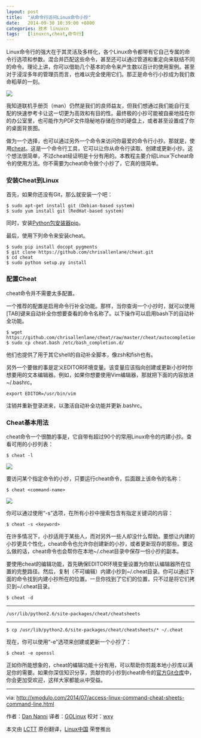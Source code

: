 ```yaml
---
layout: post
title:	"从命令行访问Linux命令小抄"
date:	2014-09-30 10:39:00 +0800 
categories:	技术 linuxcn 
tags:	[linuxcn,cheat,命令行]
---
```



Linux命令行的强大在于其灵活及多样化，各个Linux命令都带有它自己专属的命令行选项和参数。混合并匹配这些命令，甚至还可以通过管道和重定向来联结不同的命令。理论上讲，你可以借助几个基本的命令来产生数以百计的使用案例。甚至对于浸淫多年的管理员而言，也难以完全使用它们。那正是命令行小抄成为我们救命稻草的一刻。


![](/Asserts/Images//attachment/album/201409/29/231257s6sfvos5v84sqsl8.jpg)


我知道联机手册页（man）仍然是我们的良师益友，但我们想通过我们能自行支配的快速参考卡让这一切更为高效和有目的性。最终极的小抄可能被自豪地挂在你的办公室里，也可能作为PDF文件隐秘地存储在你的硬盘上，或者甚至设置成了你的桌面背景图。


做为一个选择，也可以通过另外一个命令来访问你最爱的命令行小抄。那就是，使用[cheat](https://github.com/chrisallenlane/cheat)。这是一个命令行工具，它可以让你从命令行读取、创建或更新小抄。这个想法很简单，不过cheat经证明是十分有用的。本教程主要介绍Linux下cheat命令的使用方法。你不需要为cheat命令做个小抄了，它真的很简单。


### 安装Cheat到Linux


首先，如果你还没有Git，那么就安装一个吧：



```
$ sudo apt-get install git (Debian-based system)
$ sudo yum install git (RedHat-based system)

```

同时，安装[Python包安装器pip](http://ask.xmodulo.com/install-pip-linux.html)。


最后，使用下列命令来安装cheat。



```
$ sudo pip install docopt pygments
$ git clone https://github.com/chrisallenlane/cheat.git
$ cd cheat
$ sudo python setup.py install 

```

### 配置Cheat


cheat命令并不需要太多配置。


一个推荐的配置是启用命令行补全功能。那样，当你查询一个小抄时，就可以使用[TAB]键来自动补全你想要查看的命令名称了。以下操作可以启用bash下的自动补全功能。



```
$ wget https://github.com/chrisallenlane/cheat/raw/master/cheat/autocompletion/cheat.bash
$ sudo cp cheat.bash /etc/bash_completion.d/

```

他们也提供了用于其它shell的自动补全脚本，像zsh和fish也有。


另外一个要做的事是定义EDITOR环境变量。该变量应该指向创建或更新小抄时你想要用的文本编辑器。例如，如果你想要使用Vim编辑器，那就把下面的内容放进~/.bashrc。



```
export EDITOR=/usr/bin/vim

```

注销并重新登录进来，以激活自动补全功能并更新.bashrc。


### Cheat基本用法


cheat命令一个很酷的事是，它自带有超过90个的常用Linux命令的内建小抄。查看可用的小抄列表：



```
$ cheat -l 

```

![](/Asserts/Images//attachment/album/201409/29/231615ichw3xch3h1hd021.jpg)


要访问某个指定命令的小抄，只要运行cheat命令，后面跟上该命令的名称：



```
$ cheat <command-name> 

```

![](/Asserts/Images//attachment/album/201409/29/231618vgdzgss00sqdb6xg.jpg)


你可以通过使用“-s”选项，在所有小抄中搜索包含有指定关键词的内容：



```
$ cheat -s <keyword> 

```

在许多情况下，小抄适用于某些人，而对另外一些人却没什么帮助。要想让内建的小抄更具个性化，cheat命令也允许你创建新的小抄，或者更新现存的那些。要这么做的话，cheat命令也会帮你在本地~/.cheat目录中保存一份小抄的副本。


要使用cheat的编辑功能，首先确保EDITOR环境变量设置为你默认编辑器所在位置的完整路径。然后，复制（不可编辑）内建小抄到~/.cheat目录。你可以通过下面的命令找到内建小抄所在的位置。一旦你找到了它们的位置，只不过是将它们拷贝到~/.cheat目录。



```
$ cheat -d 

```



---



```
/usr/lib/python2.6/site-packages/cheat/cheatsheets

```



---



```
$ cp /usr/lib/python2.6/site-packages/cheat/cheatsheets/* ~/.cheat

```

现在，你可以使用“-e”选项来创建或更新一个小抄了：



```
$ cheat -e openssl 

```

正如你所能想象的，cheat的编辑功能十分有用，可以帮助你剪裁本地小抄库以满足你的需要。如果你深信知识分享，贡献你的小抄到cheat命令的[官方Git仓库](https://github.com/chrisallenlane/cheat)中，你会更加受欢迎，这样大家都能从中受益。




---


via: <http://xmodulo.com/2014/07/access-linux-command-cheat-sheets-command-line.html>


作者：[Dan Nanni](http://xmodulo.com/author/nanni) 译者：[GOLinux](https://github.com/GOLinux) 校对：[wxy](https://github.com/wxy)


本文由 [LCTT](https://github.com/LCTT/TranslateProject) 原创翻译，[Linux中国](http://linux.cn/) 荣誉推出

